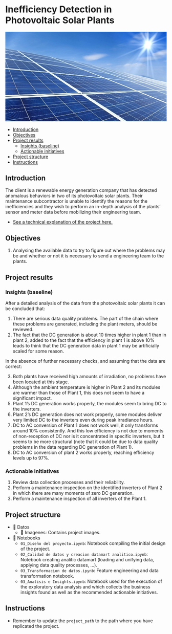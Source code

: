 # Inefficiency Detection in Photovoltaic Solar Plants

![Esta es una imagen](/Datos/Imagenes/featured.jpg)

- [Introduction](#introduction)
- [Objectives](#objectives)
- [Project results](#project-results)
    - [Insights (baseline)](#insights) 
    - [Actionable initiatives](#actionable-initiatives) 
- [Project structure](#project-structure)
- [Instructions](#instructions)

## Introduction <a name="introduction"></a>
The client is a renewable energy generation company that has detected anomalous behaviors in two of its photovoltaic solar plants. Their maintenance subcontractor is unable to identify the reasons for the inefficiencies and they wish to perform an in-depth analysis of the plants’ sensor and meter data before mobilizing their engineering team.

- [See a technical explanation of the project here.](https://pedrocorma.github.io/project/4solarplant/)

## Objectives <a name="objectives"></a>
1. Analysing the available data to try to figure out where the problems may be and whether or not it is necessary to send a engineering team to the plants.

## Project results  <a name="project-results"></a>
### Insights (baseline)  <a name="insights"></a>
After a detailed analysis of the data from the photovoltaic solar plants it can be concluded that:

1. There are serious data quality problems. The part of the chain where these problems are generated, including the plant meters, should be reviewed.
2. The fact that the DC generation is about 10 times higher in plant 1 than in plant 2, added to the fact that the efficiency in plant 1 is above 10% leads to think that the DC generation data in plant 1 may be artificially scaled for some reason.

In the absence of further necessary checks, and assuming that the data are correct:

3. Both plants have received high amounts of irradiation, no problems have been located at this stage.
4. Although the ambient temperature is higher in Plant 2 and its modules are warmer than those of Plant 1, this does not seem to have a significant impact.
5. Plant 1’s DC generation works properly, the modules seem to bring DC to the inverters.
6. Plant 2’s DC generation does not work properly, some modules deliver very limited DC to the inverters even during peak irradiance hours.
7. DC to AC conversion of Plant 1 does not work well, it only transforms around 10% consistently. And this low efficiency is not due to moments of non-reception of DC nor is it concentrated in specific inverters, but it seems to be more structural (note that it could be due to data quality problems in the data regarding DC generation of Plant 1).
8. DC to AC conversion of plant 2 works properly, reaching efficiency levels up to 97%.

### Actionable initiatives  <a name="actionable-initiatives"></a>
1. Review data collection processes and their reliability.
2. Perform a maintenance inspection on the identified inverters of Plant 2 in which there are many moments of zero DC generation.
3. Perform a maintenance inspection of all inverters of the Plant 1.

## Project structure <a name="project-structure"></a>
- :file_folder: Datos
  - :file_folder: Imagenes:  Contains project images.
- :file_folder: Notebooks
  - `01_Diseño del proyecto.ipynb`: Notebook compiling the initial design of the project.
  - `02_Calidad de datos y creacion datamart analitico.ipynb`: Notebook creating analitic datamart (loading and unifying data, applying data quality processes, ...).
  - `03_Transformacion de datos.ipynb`: Feature engineering and data transformation notebook.
  - `03_Analisis e Insights.ipynb`: Notebook used for the execution of the exploratory data analysis and which collects the business insights found as well as the recommended actionable initiatives.

## Instructions  <a name="instructions"></a>
- Remember to update the `project_path` to the path where you have replicated the project.
